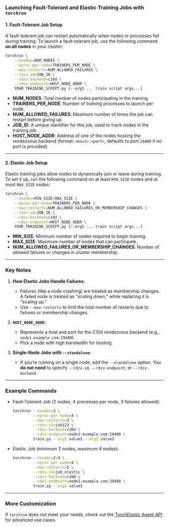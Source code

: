 
### **Launching Fault-Tolerant and Elastic Training Jobs with `torchrun`**

#### **1. Fault-Tolerant Job Setup**
A fault-tolerant job can restart automatically when nodes or processes fail during training. To launch a fault-tolerant job, use the following command **on all nodes** in your cluster:

```bash
torchrun \
    --nnodes=NUM_NODES \
    --nproc-per-node=TRAINERS_PER_NODE \
    --max-restarts=NUM_ALLOWED_FAILURES \
    --rdzv-id=JOB_ID \
    --rdzv-backend=c10d \
    --rdzv-endpoint=HOST_NODE_ADDR \
    YOUR_TRAINING_SCRIPT.py (--arg1 ... train script args...)
```

- **NUM_NODES**: Total number of nodes participating in the training.
- **TRAINERS_PER_NODE**: Number of training processes to launch per node.
- **NUM_ALLOWED_FAILURES**: Maximum number of times the job can restart before giving up.
- **JOB_ID**: A unique identifier for this job, used to track nodes in the training job.
- **HOST_NODE_ADDR**: Address of one of the nodes hosting the rendezvous backend (format: `<host>:<port>`, defaults to port `29400` if no port is provided).

---

#### **2. Elastic Job Setup**
Elastic training jobs allow nodes to dynamically join or leave during training. To set it up, run the following command on at least `MIN_SIZE` nodes and at most `MAX_SIZE` nodes:

```bash
torchrun \
    --nnodes=MIN_SIZE:MAX_SIZE \
    --nproc-per-node=TRAINERS_PER_NODE \
    --max-restarts=NUM_ALLOWED_FAILURES_OR_MEMBERSHIP_CHANGES \
    --rdzv-id=JOB_ID \
    --rdzv-backend=c10d \
    --rdzv-endpoint=HOST_NODE_ADDR \
    YOUR_TRAINING_SCRIPT.py (--arg1 ... train script args...)
```

- **MIN_SIZE**: Minimum number of nodes required to begin training.
- **MAX_SIZE**: Maximum number of nodes that can participate.
- **NUM_ALLOWED_FAILURES_OR_MEMBERSHIP_CHANGES**: Number of allowed failures or changes in cluster membership.
  
---

### **Key Notes**
1. **How Elastic Jobs Handle Failures:**
   - Failures (like a node crashing) are treated as membership changes. A failed node is treated as "scaling down," while replacing it is "scaling up."
   - Use `--max-restarts` to limit the total number of restarts due to failures or membership changes.

2. **`HOST_NODE_ADDR`:**
   - Represents a host and port for the C10d rendezvous backend (e.g., `node1.example.com:29400`).
   - Pick a node with high bandwidth for hosting.

3. **Single-Node Jobs with `--standalone`:**
   - If you’re running on a single node, add the `--standalone` option. You **do not need** to specify `--rdzv-id`, `--rdzv-endpoint`, or `--rdzv-backend`.

---

### **Example Commands**
- Fault-Tolerant Job (2 nodes, 4 processes per node, 3 failures allowed):
  ```bash
  torchrun --nnodes=2 \
           --nproc-per-node=4 \
           --max-restarts=3 \
           --rdzv-id=job123 \
           --rdzv-backend=c10d \
           --rdzv-endpoint=node1.example.com:29400 \
           train.py --arg1 value1 --arg2 value2
  ```

- Elastic Job (minimum 2 nodes, maximum 4 nodes):
  ```bash
  torchrun --nnodes=2:4 \
           --nproc-per-node=4 \
           --max-restarts=5 \
           --rdzv-id=job_elastic \
           --rdzv-backend=c10d \
           --rdzv-endpoint=node1.example.com:29400 \
           train.py --arg1 value1
  ```

---

### **More Customization**
If `torchrun` does not meet your needs, check out the [TorchElastic Agent API](https://pytorch.org/docs/stable/distributed.elastic.html) for advanced use cases. 



